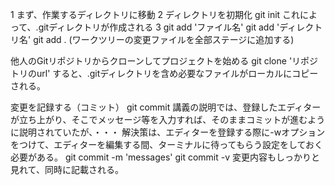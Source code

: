 1 まず、作業するディレクトリに移動
2 ディレクトリを初期化  git init これによって、.gitディレクトリが作成される
3 
git add 'ファイル名'
git add 'ディレクトリ名'
git add . (ワークツリーの変更ファイルを全部ステージに追加する)

他人のGitリポジトリからクローンしてプロジェクトを始める
git clone 'リポジトリのurl'
すると、.gitディレクトリを含め必要なファイルがローカルにコピーされる。


変更を記録する（コミット）
git commit 
 講義の説明では、登録したエディターが立ち上がり、そこでメッセージ等を入力すれば、そのままコミットが進むように説明されていたが、・・・
 解決策は、エディターを登録する際に-wオプションをつけて、エディターを編集する間、ターミナルに待ってもらう設定をしておく必要がある。
git commit -m 'messages'
git commit -v 変更内容もしっかりと見れて、同時に記載される。

